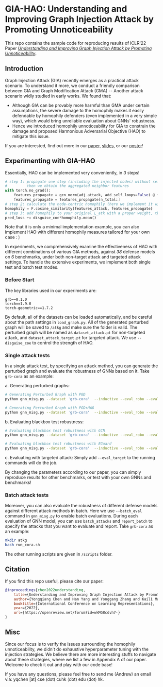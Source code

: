 # GIA-HAO: Understanding and Improving Graph Injection Attack by Promoting Unnoticeability
>>
This repo contains the sample code for reproducing results of ICLR'22 Paper *[Understanding and Improving Graph Injection Attack by Promoting Unnoticeability](https://openreview.net/forum?id=wkMG8cdvh7-)*.

<!-- Full code and instructions will be released soon. -->
<!-- ![Unnoticeability](files/unnoticeability.png "Unnoticeability") -->

## Introduction
Graph Injection Attack (GIA) recently emerges as a practical attack scenario. To understand it more, we conduct a friendly comparison between GIA and Graph Modification Attack (GMA) -- Another attack scenario widly studied in early works. We found that:
- Although GIA can be provably more harmful than GMA under certain assumptions, the severe damage to the homophily makes it easily defendable by homophily defenders (even implemented in a very simple way), which would bring unreliable evaluation about GNNs' robustness.
-  Hence we introduced homophily unnoticeability for GIA to constrain the damage and proposed Harmonious Adversarial Objective (HAO) to mitigate this issue. 
  
If you are interested, find out more in our [paper](https://arxiv.org/pdf/2202.08057.pdf), [slides](https://lfhase.win/files/slides/GIA-HAO_short.pdf), or our [poster](files/poster.png)!

<!-- ![Unnoticeability](files/unnoticeability.png "Unnoticeability") -->

## Experimenting with GIA-HAO
Essentially, HAO can be implemented very conveniently, in *3* steps!

```python
# step 1: propagate one step (including the injected nodes) without self-connection
#         then we obtain the aggregated neighbor features
with torch.no_grad():
    features_propagate = gcn_norm(adj_attack, add_self_loops=False) @ features_concat
    features_propagate = features_propagate[n_total:]
# step 2: calculate the node-centric homophily (here we implement it with cosine similarity)
homophily = F.cosine_similarity(features_attack, features_propagate)
# step 3: add homophily to your original L_atk with a proper weight, then you make it!
pred_loss += disguise_coe*homophily.mean()
```

Note that it is only a minimal implementation example, you can also implement HAO with different homophily measures tailored for your own case : )

In experiments, we comprehensively examine the effectiveness of HAO with different combinations of various GIA methods, against *38* defense models on *6* benchmarks, under both non-target attack and targeted attack settings. To handle the extensive experiments, we implement both single test and batch test modes.

### Before Start
The key libraries used in our experiments are:
```
grb==0.1.0
torch==1.9.0
torch-geometric==1.7.2
```

By default, all of the datasets can be loaded automatically, and be careful about the path settings in `load_graph.py`.
All of the generated perturbed graph will be saved to `/atkg` and make sure the folder is valid.
The perturbed graph will be named as `dataset_attack.pt` for non-targeted attack, and `dataset_attack_target.pt` for targeted attack.
We use `--disguise_coe` to control the strength of HAO.

### Single attack tests

In a single attack test, by specifying an attack method, you can generate the perturbed graph and evaluate the robustness of GNNs based on it. Take `grb-cora` as an example:

a. Generating perturbed graphs: 

```bash
# Generating Perturbed Graph with PGD
python gnn_misg.py --dataset 'grb-cora'  --inductive --eval_robo --eval_attack 'gia' --grb_mode 'full' --num_layers 3 --runs 1 --disguise_coe 0

# Generating Perturbed Graph with PGD+HAO
python gnn_misg.py --dataset 'grb-cora'  --inductive --eval_robo --eval_attack 'gia' --grb_mode 'full' --num_layers 3 --runs 1 --disguise_coe 1
```

b. Evaluating blackbox test robustness: 

```bash
# Evaluating blackbox test robustness with GCN
python gnn_misg.py --dataset 'grb-cora'  --inductive --eval_robo --eval_attack 'gia' --grb_mode 'full' --num_layers 3 --runs 1 --eval_robo_blk

# Evaluating blackbox test robustness with EGuard
python gnn_misg.py --dataset 'grb-cora'  --inductive --eval_robo --eval_attack 'gia' --grb_mode 'full' --model 'egnnguard' --num_layers 3 --eval_robo_blk --runs 1
```
c. Evaluating with targeted attack:
Simply add `--eval_target` to the running commands will do the job.

By changing the parameters according to our paper, you can simply reproduce results for other benchmarks, or test with your own GNNs and benchmarks!

### Batch attack tests
Moreover, you can also evaluate the robustness of different defense models against different attack methods in batch. Here we use `--batch_eval` command in `gnn_misg.py` to enable batch evaluations. 
During each evaluation of GNN model, you can use `batch_attacks` and `report_batch` to specify the attacks that you want to evaluate and report. Take `grb-cora` as an example:
```bash
mkdir atkg
bash run_cora.sh
```
The other running scripts are given in `/scripts` folder. 


## Citation
If you find this repo useful, please cite our paper:
```bib
@inproceedings{chen2022understanding,
    title={Understanding and Improving Graph Injection Attack by Promoting Unnoticeability},
    author={Yongqiang Chen and Han Yang and Yonggang Zhang and Kaili Ma and Tongliang Liu and Bo Han and James Cheng},
    booktitle={International Conference on Learning Representations},
    year={2022},
    url={https://openreview.net/forum?id=wkMG8cdvh7-}
}
```

## Misc
Since our focus is to verify the issues surrounding the homophily unnoticeability,
we didn't do exhaustive hyperparameter tuning with the injection strategies.
We believe there are more interesting stuffs to navigate about these strategies,
where we list a few in Appendix A of our paper. 
Welcome to check it out and play with our code base!

If you have any questions, please feel free to send me (Andrew) an
email via: yqchen [at] cse (dot) cuhk (dot) edu (dot) hk.

